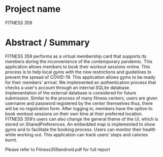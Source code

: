 # Project name
FITNESS 359
# Abstract / Summary
FITNESS 359 performs as a virtual membership card that supports its members during the inconvenience of the contemporary pandemic. This application allows members to book their workout sessions online. This process is to help local gyms with the new restrictions and guidelines to prevent the spread of COVID-19. This application allows gyms to be ready for their members’ arrival. We implemented an authentication process that checks a user's account through an internal SQLite database. Implementation of the external database is considered for future submission. Similar to the process of many fitness centers, users are given username and password registered by the center themselves thus, there will be no registration form. After logging in, members have the option to book workout sessions on their own time at their preferred location. FITNESS 359’s users can also change the general theme of the UI, which is stored on SharedPreferences. An embedded map is implemented to show gyms and to facilitate the booking process. Users can monitor their health while working out. This application can track users’ steps and calories burnt. 

Please refer to Fitness359android.pdf for full report
